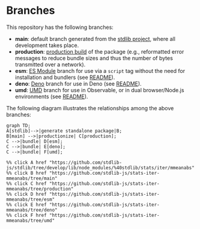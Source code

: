 <!--

@license Apache-2.0

Copyright (c) 2022 The Stdlib Authors.

Licensed under the Apache License, Version 2.0 (the "License");
you may not use this file except in compliance with the License.
You may obtain a copy of the License at

    http://www.apache.org/licenses/LICENSE-2.0

Unless required by applicable law or agreed to in writing, software
distributed under the License is distributed on an "AS IS" BASIS,
WITHOUT WARRANTIES OR CONDITIONS OF ANY KIND, either express or implied.
See the License for the specific language governing permissions and
limitations under the License.

-->

# Branches

This repository has the following branches:

-   **main**: default branch generated from the [stdlib project][stdlib-url], where all development takes place.
-   **production**: [production build][production-url] of the package (e.g., reformatted error messages to reduce bundle sizes and thus the number of bytes transmitted over a network).
-   **esm**: [ES Module][esm-url] branch for use via a `script` tag without the need for installation and bundlers (see [README][esm-readme]).
-   **deno**: [Deno][deno-url] branch for use in Deno (see [README][deno-readme]).
-   **umd**: [UMD][umd-url] branch for use in Observable, or in dual browser/Node.js environments (see [README][umd-readme]).

The following diagram illustrates the relationships among the above branches:

```mermaid
graph TD;
A[stdlib]-->|generate standalone package|B;
B[main] -->|productionize| C[production];
C -->|bundle| D[esm];
C -->|bundle| E[deno];
C -->|bundle| F[umd];

%% click A href "https://github.com/stdlib-js/stdlib/tree/develop/lib/node_modules/%40stdlib/stats/iter/mmeanabs"
%% click B href "https://github.com/stdlib-js/stats-iter-mmeanabs/tree/main"
%% click C href "https://github.com/stdlib-js/stats-iter-mmeanabs/tree/production"
%% click D href "https://github.com/stdlib-js/stats-iter-mmeanabs/tree/esm"
%% click E href "https://github.com/stdlib-js/stats-iter-mmeanabs/tree/deno"
%% click F href "https://github.com/stdlib-js/stats-iter-mmeanabs/tree/umd"
```

[stdlib-url]: https://github.com/stdlib-js/stdlib/tree/develop/lib/node_modules/%40stdlib/stats/iter/mmeanabs
[production-url]: https://github.com/stdlib-js/stats-iter-mmeanabs/tree/production
[deno-url]: https://github.com/stdlib-js/stats-iter-mmeanabs/tree/deno
[deno-readme]: https://github.com/stdlib-js/stats-iter-mmeanabs/blob/deno/README.md
[umd-url]: https://github.com/stdlib-js/stats-iter-mmeanabs/tree/umd
[umd-readme]: https://github.com/stdlib-js/stats-iter-mmeanabs/blob/umd/README.md
[esm-url]: https://github.com/stdlib-js/stats-iter-mmeanabs/tree/esm
[esm-readme]: https://github.com/stdlib-js/stats-iter-mmeanabs/blob/esm/README.md